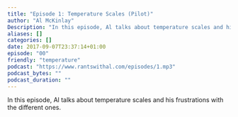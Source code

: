 ```yaml
---
title: "Episode 1: Temperature Scales (Pilot)"
author: "Al McKinlay"
Description: "In this episode, Al talks about temperature scales and his frustrations with the different ones."
aliases: []
categories: []
date: 2017-09-07T23:37:14+01:00
episode: "00"
friendly: "temperature"
podcast: "https://www.rantswithal.com/episodes/1.mp3"
podcast_bytes: ""
podcast_duration: ""
---
```


In this episode, Al talks about temperature scales and his frustrations with the different ones.